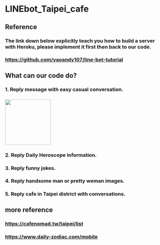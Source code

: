 # LINEbot_Taipei_cafe

## Reference
### The link down below explicitly teach you how to build a server with Heroku, please implement it first then back to our code.
### https://github.com/yaoandy107/line-bot-tutorial

## What can our code do?

### 1. Reply message with easy casual conversation.
### <img width="150" height="150" src="https://github.com/b05505023/LINEbot_Taipei_cafe/blob/master/image/64444986_468651520559340_168681219892969472_n.jpg"/>
### 2. Reply Daily Heroscope information.
### 3. Reply funny jokes.
### 4. Reply handsome man or pretty weman images.
### 5. Reply cafe in Taipei district with conversations.



## more reference

### https://cafenomad.tw/taipei/list
### https://www.daily-zodiac.com/mobile
